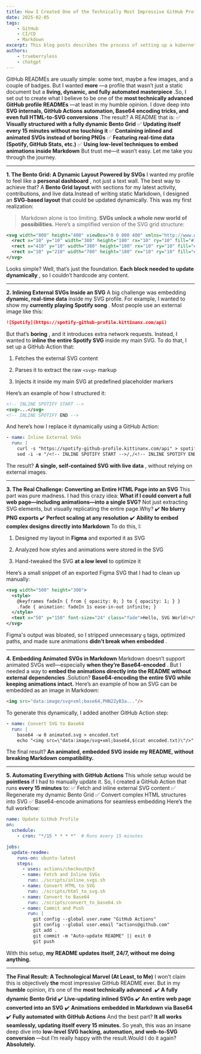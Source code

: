 ```yaml
---
title: How I Created One of the Technically Most Impressive GitHub Profile READMEs
date: 2025-02-05
tags:
    - GitHub
    - CI/CD
    - Markdown
excerpt: This blog posts describes the process of setting up a kubernetes cluster with k3s and cilium. We use Helm as the package manager and Cloudflare as the certificate issuer. We used the tips and tricks from Vegard S. Hagen from [his article](https://blog.stonegarden.dev/articles/2024/02/bootstrapping-k3s-with-cilium/). Essentially, this blog explains, how all the trueberryless.org websites are deployed.
authors:
    - trueberryless
    - chatgpt
---
```


GitHub READMEs are usually simple: some text, maybe a few images, and a couple of badges. But I wanted **more** —a profile that wasn’t just a static document but a **living, dynamic, and fully automated masterpiece** .So, I set out to create what I believe to be one of the **most technically advanced GitHub profile READMEs** —at least in my humble opinion. I dove deep into **SVG internals, GitHub Actions automation, Base64 encoding tricks, and even full HTML-to-SVG conversions** .The result? A README that is:
✅ **Visually structured with a fully dynamic Bento Grid**
✅ **Updating itself every 15 minutes without me touching it**
✅ **Containing inlined and animated SVGs instead of boring PNGs**
✅ **Featuring real-time data (Spotify, GitHub Stats, etc.)**
✅ **Using low-level techniques to embed animations inside Markdown**
But trust me—it wasn’t easy. Let me take you through the journey.

---

**1. The Bento Grid: A Dynamic Layout Powered by SVGs** I wanted my profile to feel like a **personal dashboard** , not just a text wall. The best way to achieve that? A **Bento Grid layout** with sections for my latest activity, contributions, and live data.Instead of writing static Markdown, I designed an **SVG-based layout** that could be updated dynamically. This was my first realization:

> Markdown alone is too limiting. **SVGs unlock a whole new world of possibilities.**
> Here’s a simplified version of the SVG grid structure:

```xml
<svg width="800" height="400" viewBox="0 0 800 400" xmlns="http://www.w3.org/2000/svg">
  <rect x="10" y="10" width="380" height="180" rx="10" ry="10" fill="#1e1e1e"/>
  <rect x="410" y="10" width="380" height="180" rx="10" ry="10" fill="#252525"/>
  <rect x="10" y="210" width="780" height="180" rx="10" ry="10" fill="#333"/>
</svg>
```

Looks simple? Well, that’s just the foundation. **Each block needed to update dynamically** , so I couldn’t hardcode any content.

---

**2. Inlining External SVGs Inside an SVG** A big challenge was embedding **dynamic, real-time data** inside my SVG profile. For example, I wanted to show my **currently playing Spotify song** .
Most people use an external image like this:

```md
![Spotify](https://spotify-github-profile.kittinanx.com/api)
```

But that’s **boring** , and it introduces extra network requests. Instead, I wanted to **inline the entire Spotify SVG** inside my main SVG.
To do that, I set up a GitHub Action that:

1. Fetches the external SVG content

2. Parses it to extract the raw `<svg>` markup

3. Injects it inside my main SVG at predefined placeholder markers

Here’s an example of how I structured it:

```xml
<!-- INLINE SPOTIFY START -->
<svg>...</svg>
<!-- INLINE SPOTIFY END -->
```

And here’s how I replace it dynamically using a GitHub Action:

```yaml
- name: Inline External SVGs
  run: |
    curl -s "https://spotify-github-profile.kittinanx.com/api" > spotify.svg
    sed -i -e "/<!-- INLINE SPOTIFY START -->/,/<!-- INLINE SPOTIFY END -->/c\$(cat spotify.svg)" profile.svg
```

The result? **A single, self-contained SVG with live data** , without relying on external images.

---

**3. The Real Challenge: Converting an Entire HTML Page into an SVG**
This part was pure madness.
I had this crazy idea: **What if I could convert a full web page—including animations—into a single SVG?** Not just extracting SVG elements, but visually replicating the entire page.Why?
✔️ **No blurry PNG exports**
✔️ **Perfect scaling at any resolution**
✔️ **Ability to embed complex designs directly into Markdown**
To do this, I:

1. Designed my layout in **Figma** and exported it as SVG

2. Analyzed how styles and animations were stored in the SVG

3. Hand-tweaked the SVG **at a low level** to optimize it

Here’s a small snippet of an exported Figma SVG that I had to clean up manually:

```xml
<svg width="500" height="300">
  <style>
    @keyframes fadeIn { from { opacity: 0; } to { opacity: 1; } }
    .fade { animation: fadeIn 1s ease-in-out infinite; }
  </style>
  <text x="50" y="150" font-size="24" class="fade">Hello, SVG World!</text>
</svg>
```

Figma's output was bloated, so I stripped unnecessary `g` tags, optimized paths, and made sure animations **didn’t break when embedded** .

---

**4. Embedding Animated SVGs in Markdown** Markdown doesn’t support animated SVGs well—especially **when they’re Base64-encoded** . But I needed a way to **embed the animations directly into the README without external dependencies** .Solution? **Base64-encoding the entire SVG while keeping animations intact.**
Here’s an example of how an SVG can be embedded as an image in Markdown:

```md
<img src="data:image/svg+xml;base64,PHN2ZyB3a..."/>
```

To generate this dynamically, I added another GitHub Action step:

```yaml
- name: Convert SVG to Base64
  run: |
    base64 -w 0 animated.svg > encoded.txt
    echo "<img src=\"data:image/svg+xml;base64,$(cat encoded.txt)\"/>" > final.md
```

The final result? **An animated, embedded SVG inside my README, without breaking Markdown compatibility.**

---

**5. Automating Everything with GitHub Actions** This whole setup would be **pointless** if I had to manually update it. So, I created a GitHub Action that runs **every 15 minutes** to:
✅ Fetch and inline external SVG content
✅ Regenerate my dynamic Bento Grid
✅ Convert complex HTML structures into SVG
✅ Base64-encode animations for seamless embedding
Here’s the full workflow:

```yaml
name: Update GitHub Profile
on:
  schedule:
    - cron: "*/15 * * * *"  # Runs every 15 minutes

jobs:
  update-readme:
    runs-on: ubuntu-latest
    steps:
      - uses: actions/checkout@v3
      - name: Fetch and Inline SVGs
        run: ./scripts/inline_svgs.sh
      - name: Convert HTML to SVG
        run: ./scripts/html_to_svg.sh
      - name: Convert to Base64
        run: ./scripts/convert_to_base64.sh
      - name: Commit and Push
        run: |
          git config --global user.name "GitHub Actions"
          git config --global user.email "actions@github.com"
          git add .
          git commit -m "Auto-update README" || exit 0
          git push
```

With this setup, **my README updates itself, 24/7, without me doing anything.**

---

**The Final Result: A Technological Marvel (At Least, to Me)** I won’t claim this is objectively **the** most impressive GitHub README ever. But in my **humble** opinion, it’s one of the **most technically advanced** .✔️ **A fully dynamic Bento Grid**
✔️ **Live-updating inlined SVGs**
✔️ **An entire web page converted into an SVG**
✔️ **Animations embedded in Markdown via Base64**
✔️ **Fully automated with GitHub Actions** And the best part? **It all works seamlessly, updating itself every 15 minutes.** So yeah, this was an insane deep dive into **low-level SVG hacking, automation, and web-to-SVG conversion** —but I’m really happy with the result.Would I do it again? **Absolutely.**
